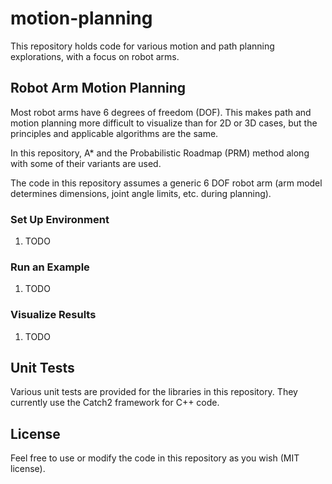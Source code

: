 # motion-planning
This repository holds code for various motion and path planning explorations, with a focus on robot arms.

## Robot Arm Motion Planning

Most robot arms have 6 degrees of freedom (DOF). This makes path and motion planning more difficult to visualize than for 2D or 3D cases, but the principles and applicable algorithms are the same.

In this repository, A* and the Probabilistic Roadmap (PRM) method along with some of their variants are used.

The code in this repository assumes a generic 6 DOF robot arm (arm model determines dimensions, joint angle limits, etc. during planning).

### Set Up Environment

1. TODO

### Run an Example

1. TODO

### Visualize Results

1. TODO

## Unit Tests

Various unit tests are provided for the libraries in this repository. They currently use the Catch2 framework for C++ code.

## License

Feel free to use or modify the code in this repository as you wish (MIT license).